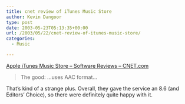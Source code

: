 ```yaml
---
title: cnet review of iTunes Music Store
author: Kevin Dangoor
type: post
date: 2003-05-23T05:13:35+00:00
url: /2003/05/22/cnet-review-of-itunes-music-store/
categories:
  - Music

---
```

[Apple iTunes Music Store &#8211; Software Reviews &#8211; CNET.com][1]

> The good: &#8230;uses AAC format&#8230; 

That&#8217;s kind of a strange plus. Overall, they gave the service an 8.6 (and Editors&#8217; Choice), so there were definitely quite happy with it.

 [1]: http://www.cnet.com/software/0-3227898-1204-21220230.html "Apple iTunes Music Store - Software Reviews - CNET.com"